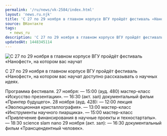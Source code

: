 ```yaml
---
permalink: '/ru/news/vk-2584/index.html'
layout: 'news.ru.njk'
title: 'С 27 по 29 ноября в главном корпусе ВГУ пройдёт фестиваль «Нанофест»'
source: ВКонтакте
tags:
  - news_ru
description: 'С 27 по 29 ноября в главном корпусе ВГУ пройдёт фестиваль «Нанофест»'
updatedAt: 1448345114
---
```

![С 27 по 29 ноября в главном корпусе ВГУ пройдёт фестиваль «Нанофест», на котором вас научат](https://sun9-39.userapi.com/impf/c629401/v629401484/201c5/3CbZnCuGtA0.jpg?size=1280x565&quality=96&sign=34f6adea4d3d9ccc4e267532b3d23241&c_uniq_tag=gaF_SusuYzekRqHLUnwSavgVS92aPFkkqlUCI73M6DY&type=album)

С 27 по 29 ноября в главном корпусе ВГУ пройдёт фестиваль «Нанофест», на котором вас научат доступно рассказывать о научных идеях.

Программа фестиваля.
27 ноября:
— 15:00 (ауд. 480) мастер-класс «Искусство презентации».
— 16:30 (акт. зал) документальный фильм «Принтер будущего».
28 ноября (ауд. 428):
— 12:00 лекция «Эволюционная кристаллография».
— 13:00 мастер-класс «Инструменты научного пиарщика».
— 15:00 мастер-класс «Привлечение финансирования в научные проекты и техностартапы».
— 18:30 science slam nano
29 ноября (акт. зал):
— 16:30 документальный фильм «Трансцендентный человек».
